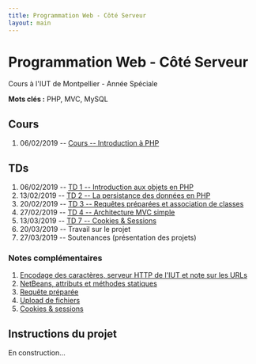 ```yaml
---
title: Programmation Web - Côté Serveur
layout: main
---
```


<!-- 
Voir quand intégrer la séance Git
-->


# Programmation Web - Côté Serveur
Cours à l'IUT de Montpellier - Année Spéciale

**Mots clés :** PHP, MVC, MySQL

## Cours

1. 06/02/2019 -- [Cours -- Introduction à PHP](classes/class1.html)

## TDs

1. 06/02/2019 -- [TD 1 -- Introduction aux objets en PHP](tutorials/tutorial1.html)
1. 13/02/2019 -- [TD 2 -- La persistance des données en PHP](tutorials/tutorial2.html)
1. 20/02/2019 -- [TD 3 -- Requêtes préparées et association de classes](tutorials/tutorial3.html)
1. 27/02/2019 --  [TD 4 -- Architecture MVC simple](tutorials/tutorial4.html)
1. 13/03/2019 --  [TD 7 -- Cookies & Sessions](tutorials/tutorial7.html)
1. 20/03/2019 --  Travail sur le projet
1. 27/03/2019 --  Soutenances (présentation des projets)

### Notes complémentaires

1. [Encodage des caractères, serveur HTTP de l'IUT et note sur les URLs]({{site.baseurl}}/assets/tut1-complement.html)
2. [NetBeans, attributs et méthodes statiques]({{site.baseurl}}/assets/tut2-complement.html)
3. [Requête préparée]({{site.baseurl}}/assets/tut3-complement.html)
4. [Upload de fichiers]({{site.baseurl}}/assets/tut4-complement.html)
5. [Cookies & sessions]({{site.baseurl}}/assets/tut7-complement.html)


## Instructions du projet

En construction...
<!-- [Instructions du projet](projet.html) -->


<!-- ## Chat -->

<!-- Le chat -->
<!-- [gitter.im/romainlebreton/ProgWeb-CoteServeur ![Join the chat at https://gitter.im/romainlebreton/ProgWeb-CoteServeur](https://badges.gitter.im/romainlebreton/ProgWeb-CoteServeur.svg)](https://gitter.im/romainlebreton/ProgWeb-CoteServeur) -->
<!-- vous permet de discuter au sujet de ce cours à tout moment (nécessite un compte GitHub ou Twitter). -->
